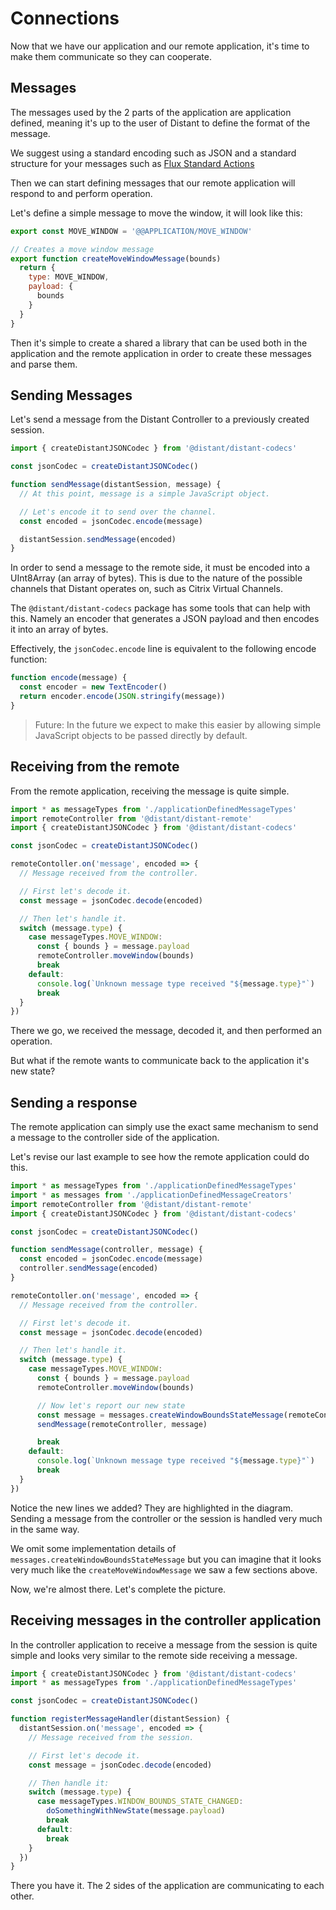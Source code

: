# Connections

Now that we have our application and our remote application, it's time to make them communicate so they can cooperate.

## Messages

The messages used by the 2 parts of the application are application defined, meaning it's up to the user of Distant to define the format of the message.

We suggest using a standard encoding such as JSON and a standard structure for your messages such as [Flux Standard Actions](https://github.com/redux-utilities/flux-standard-action)

Then we can start defining messages that our remote application will respond to and perform operation.

Let's define a simple message to move the window, it will look like this:

```javascript
export const MOVE_WINDOW = '@@APPLICATION/MOVE_WINDOW'

// Creates a move window message
export function createMoveWindowMessage(bounds)
  return {
    type: MOVE_WINDOW,
    payload: {
      bounds
    }
  }
}

```

Then it's simple to create a shared a library that can be used both in the application and the remote application in order to create these messages and parse them.

## Sending Messages

Let's send a message from the Distant Controller to a previously created session.

```javascript {highlight:[1, 3, 9, 11]}
import { createDistantJSONCodec } from '@distant/distant-codecs'

const jsonCodec = createDistantJSONCodec()

function sendMessage(distantSession, message) {
  // At this point, message is a simple JavaScript object.

  // Let's encode it to send over the channel.
  const encoded = jsonCodec.encode(message)

  distantSession.sendMessage(encoded)
}
```

In order to send a message to the remote side, it must be encoded into a UInt8Array (an array of bytes). This is due to the nature of the possible channels that Distant operates on, such as Citrix Virtual Channels.

The `@distant/distant-codecs` package has some tools that can help with this. Namely an encoder that generates a JSON payload and then encodes it into an array of bytes.

Effectively, the `jsonCodec.encode` line is equivalent to the following encode function:

```javascript
function encode(message) {
  const encoder = new TextEncoder()
  return encoder.encode(JSON.stringify(message))
}
```

> Future: In the future we expect to make this easier by allowing simple JavaScript objects to be passed directly by default.

## Receiving from the remote

From the remote application, receiving the message is quite simple.

```javascript
import * as messageTypes from './applicationDefinedMessageTypes'
import remoteController from '@distant/distant-remote'
import { createDistantJSONCodec } from '@distant/distant-codecs'

const jsonCodec = createDistantJSONCodec()

remoteContoller.on('message', encoded => {
  // Message received from the controller.

  // First let's decode it.
  const message = jsonCodec.decode(encoded)

  // Then let's handle it.
  switch (message.type) {
    case messageTypes.MOVE_WINDOW:
      const { bounds } = message.payload
      remoteController.moveWindow(bounds)
      break
    default:
      console.log(`Unknown message type received "${message.type}"`)
      break
  }
})
```

There we go, we received the message, decoded it, and then performed an operation.

But what if the remote wants to communicate back to the application it's new state?

## Sending a response

The remote application can simply use the exact same mechanism to send a message to the controller side of the application.

Let's revise our last example to see how the remote application could do this.

```javascript {highlight: [2,'8-11','25-27']}
import * as messageTypes from './applicationDefinedMessageTypes'
import * as messages from './applicationDefinedMessageCreators'
import remoteController from '@distant/distant-remote'
import { createDistantJSONCodec } from '@distant/distant-codecs'

const jsonCodec = createDistantJSONCodec()

function sendMessage(controller, message) {
  const encoded = jsonCodec.encode(message)
  controller.sendMessage(encoded)
}

remoteContoller.on('message', encoded => {
  // Message received from the controller.

  // First let's decode it.
  const message = jsonCodec.decode(encoded)

  // Then let's handle it.
  switch (message.type) {
    case messageTypes.MOVE_WINDOW:
      const { bounds } = message.payload
      remoteController.moveWindow(bounds)

      // Now let's report our new state
      const message = messages.createWindowBoundsStateMessage(remoteController.getWindowBounds)
      sendMessage(remoteController, message)

      break
    default:
      console.log(`Unknown message type received "${message.type}"`)
      break
  }
})
```

Notice the new lines we added? They are highlighted in the diagram. Sending a message from the controller or the session is handled very much in the same way.

We omit some implementation details of `messages.createWindowBoundsStateMessage` but you can imagine that it looks very much like the `createMoveWindowMessage` we saw a few sections above.

Now, we're almost there. Let's complete the picture.

## Receiving messages in the controller application

In the controller application to receive a message from the session is quite simple and looks very similar to the remote side receiving a message.

```javascript
import { createDistantJSONCodec } from '@distant/distant-codecs'
import * as messageTypes from './applicationDefinedMessageTypes'

const jsonCodec = createDistantJSONCodec()

function registerMessageHandler(distantSession) {
  distantSession.on('message', encoded => {
    // Message received from the session.

    // First let's decode it.
    const message = jsonCodec.decode(encoded)

    // Then handle it:
    switch (message.type) {
      case messageTypes.WINDOW_BOUNDS_STATE_CHANGED:
        doSomethingWithNewState(message.payload)
        break
      default:
        break
    }
  })
}
```

There you have it. The 2 sides of the application are communicating to each other.
